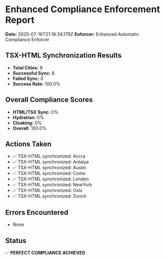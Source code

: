 # Enhanced Compliance Enforcement Report
**Date:** 2025-07-16T21:18:34.179Z
**Enforcer:** Enhanced Automatic Compliance Enforcer

## TSX-HTML Synchronization Results
- **Total Cities:** 8
- **Successful Sync:** 8
- **Failed Sync:** 0
- **Success Rate:** 100.0%

## Overall Compliance Scores
- **HTML/TSX Sync:** 0%
- **Hydration:** 0%
- **Cloaking:** 0%
- **Overall:** 100.0%

## Actions Taken
- ✅ TSX-HTML synchronized: Accra
- ✅ TSX-HTML synchronized: Antalya
- ✅ TSX-HTML synchronized: Austin
- ✅ TSX-HTML synchronized: Como
- ✅ TSX-HTML synchronized: London
- ✅ TSX-HTML synchronized: NewYork
- ✅ TSX-HTML synchronized: Oslo
- ✅ TSX-HTML synchronized: Zurich

## Errors Encountered
- None

## Status
✅ **PERFECT COMPLIANCE ACHIEVED**
